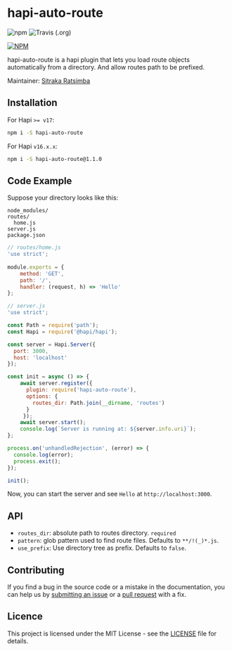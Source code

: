# hapi-auto-route

![npm](https://img.shields.io/npm/v/hapi-auto-route?style=for-the-badge)
![Travis (.org)](https://img.shields.io/travis/sitraka-hq/hapi-auto-route?style=for-the-badge)

[![NPM](https://nodei.co/npm/hapi-auto-route.png?downloads=true&downloadRank=true&stars=true)](https://nodei.co/npm/hapi-auto-route/)

hapi-auto-route is a hapi plugin that lets you load route objects automatically from a directory. And allow routes path to be prefixed.

Maintainer: [Sitraka Ratsimba](https://github.com/sitraka-hq)

## Installation

For Hapi `>= v17`:

```bash
npm i -S hapi-auto-route
```

For Hapi `v16.x.x`:

```bash
npm i -S hapi-auto-route@1.1.0
```


## Code Example

Suppose your directory looks like this:

```
node_modules/
routes/
  home.js
server.js
package.json
```

```javascript
// routes/home.js
'use strict';
 
module.exports = {
    method: 'GET',
    path: '/',
    handler: (request, h) => 'Hello'
};
```

```javascript
// server.js
'use strict';

const Path = require('path');
const Hapi = require('@hapi/hapi');

const server = Hapi.Server({
  port: 3000,
  host: 'localhost'
});

const init = async () => {
    await server.register({
      plugin: require('hapi-auto-route'),
      options: {
        routes_dir: Path.join(__dirname, 'routes')
      }
     });
    await server.start();
    console.log(`Server is running at: ${server.info.uri}`);
};

process.on('unhandledRejection', (error) => {
  console.log(error);
  process.exit();
});

init();
```

Now, you can start the server and see `Hello` at `http://localhost:3000`.


## API

- `routes_dir`: absolute path to routes directory. `required`
- `pattern`: glob pattern used to find route files. Defaults to `**/!(_)*.js`.
- `use_prefix`: Use directory tree as prefix. Defaults to `false`.

## Contributing

If you find a bug in the source code or a mistake in the documentation, you can help us by [submitting an issue](https://github.com/sitrakay/hapi-auto-route/issues) or a [pull request](https://github.com/sitrakay/hapi-auto-route/pulls) with a fix.

## Licence

This project is licensed under the MIT License - see the [LICENSE](https://github.com/sitrakay/hapi-auto-route/blob/master/LICENSE) file for details.
